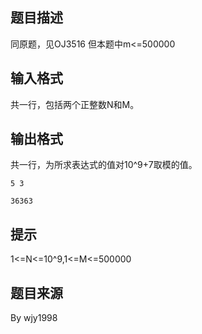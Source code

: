 


## 题目描述
同原题，见OJ3516
但本题中m<=500000
## 输入格式
共一行，包括两个正整数N和M。
## 输出格式
共一行，为所求表达式的值对10^9+7取模的值。

```input1
5 3

```

```output1
36363
```

## 提示
1<=N<=10^9,1<=M<=500000
## 题目来源
By wjy1998


